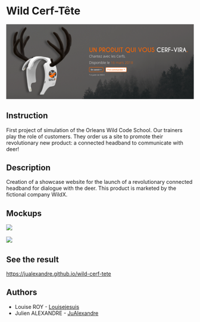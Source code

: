 # Wild Cerf-Tête

![](doc/header.png)

## Instruction

First project of simulation of the Orleans Wild Code School.
Our trainers play the role of customers.
They order us a site to promote their revolutionary new product: a connected headband to communicate with deer!

## Description

Creation of a showcase website for the launch of a revolutionary connected headband for dialogue with the deer.
This product is marketed by the fictional company WildX.

## Mockups

![](doc/mockups/001.jpg)

![](doc/mockups/002.jpg)

## See the result

https://jualexandre.github.io/wild-cerf-tete

## Authors

* Louise ROY - [Louisejesuis](https://github.com/Louisejesuis/)
* Julien ALEXANDRE - [JuAlexandre](https://github.com/JuAlexandre/)